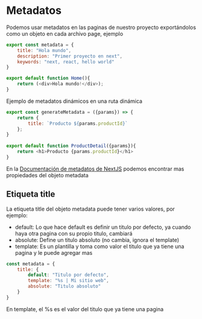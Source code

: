 # **Metadatos**

Podemos usar metadatos en las paginas de nuestro proyecto exportándolos como un objeto en cada archivo page, ejemplo

```js
export const metadata = {
    title: "Hola mundo",
    description: "Primer proyecto en next",
    keywords: "next, react, hello world"
}

export default function Home(){
    return (<div>Hola mundo!</div>);
}
```

Ejemplo de metadatos dinámicos en una ruta dinámica

```js
export const generateMetadata = ({params}) => {
    return {
        title: `Producto ${params.productId}`
    };
}
  
export default function ProductDetail({params}){
    return <h1>Producto {params.productId}</h1>
}
```

En la [Documentación de metadatos de NextJS](https://nextjs.org/docs/app/building-your-application/optimizing/metadata) podemos encontrar mas propiedades del objeto metadata

## **Etiqueta title**

La etiqueta title del objeto metadata puede tener varios valores, por ejemplo: 

* default: Lo que hace default es definir un titulo por defecto, ya cuando haya otra pagina con su propio titulo, cambiará
* absolute: Define un titulo absoluto (no cambia, ignora el template)
* template: Es un plantilla y toma como valor el titulo que ya tiene una pagina y le puede agregar mas

```js
const metadata = {
    title: {
        default: "Titulo por defecto",
        template: "%s | Mi sitio web",
        absolute: "Titulo absoluto"
    }
}
```

En template, el %s es el valor del titulo que ya tiene una pagina

